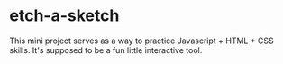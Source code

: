# etch-a-sketch
This mini project serves as a way to practice Javascript + HTML + CSS skills. It's supposed to be a fun little interactive tool.
